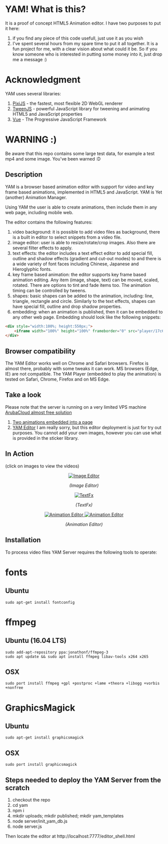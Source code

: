# YAM! What is this?
It is a proof of concept HTML5 Animation editor. I have two purposes to put it here:

1. if you find any piece of this code usefull, just use it as you wish
2. I've spent several hours from my spare time to put it all together. It is a fun project for me, with a clear vision about what could it be. So if you know someone who is interested in putting some money into it, just drop me a message :)

# Acknowledgment
YAM uses several libraries:

1. [PixiJS](http://www.pixijs.com) - the fastest, most flexible 2D WebGL renderer
2. [TweenJS](http://www.createjs.com/tweenjs) - powerful JavaScript library for tweening and animating HTML5 and JavaScript properties
3. [Vue](https://vuejs.org) - The Progressive JavaScript Framework

# WARNING :)
Be aware that this repo contains some large test data, for example a test mp4 and some image. You've been warned :D

## Description
YAM is a browser based animation editor with support for video and key frame based animations, implemented in HTML5 and JavaScript. YAM is Yet (another) Animation Manager.

Using YAM the user is able to create animations, then include them in any web page, including mobile web.

The editor contains the following features:

1. video background: it is possible to add video files as background, there is a built in editor to select snippets from a video file. 
2. image editor: user is able to resize/rotate/crop images. Also there are several filter effects to apply.
3. text effects: the editor includes a text effect editor to add special fill, outline and shadow effects (gradient and cut-out modes) to and there is a wide variety of font faces including Chinese, Japanese and Hieroglyphic fonts.
4. key frame based animation: the editor supports key frame based animation editing. Any item (image, shape, text) can be moved, scaled, rotated. There are options to tint and fade items too. The animation timing can be controlled by tweens.
5. shapes: basic shapes can be added to the animation, including: line, triangle, rectangle and circle. Similarly to the text effects, shapes can have special fill, outline and drop shadow properties.
6. embedding: when an animation is published, then it can be embedded to any other web page. Embedding should look like the following snippets:
```html
<div style="width:100%; height:550px;">
	<iframe width="100%" height="100%" frameborder="0" src="player/17c668ab-2a7c-412e-9d7f-0c707f0ef61e"></iframe>
</div>
```

## Browser compatibility
The YAM Editor works well on Chrome and Safari browsers. Firefox is almost there, probably with some tweaks it can work. MS browsers (Edge, IE) are not compatible.
The YAM Player (embedded to play the animation) is tested on Safari, Chrome, Firefox and on MS Edge. 

## Take a look
Please note that the server is running on a very limited VPS machine [ArubaCloud almost free solution](https://www.arubacloud.com/vps/technical-specs-virtual-private-server.aspx)

1. [Two animations embedded into a page](http://gettheyam.com:7777/yam_host.html)
2. [YAM Editor](http://gettheyam.com:7777/editor_shell.html) I am really sorry, but this editor deployment is just for try out purposes. You cannot add your own images, however you can use what is provided in the sticker library.

## In Action 
(click on images to view the videos)

<p align="center">
	<a href="https://www.youtube.com/watch?v=50dGjxvQiRU">
		<img src="https://img.youtube.com/vi/50dGjxvQiRU/0.jpg" alt="Image Editor">
	</a>
	<p align="center">
		<em>(Image Editor)</em>
	</p>
</p>

<p align="center">
	<a href="https://www.youtube.com/watch?v=jOHqsurtkvo">
		<img src="https://img.youtube.com/vi/jOHqsurtkvo/0.jpg" alt="TextFx">
	</a>
	<p align="center">
		<em>(TextFx)</em>
	</p>
</p>

<p align="center">
	<a href="https://www.youtube.com/watch?v=3S2YGOT7id8">
		<img src="https://img.youtube.com/vi/3S2YGOT7id8/0.jpg" alt="Animation Editor">
	</a>
	<a href="https://www.youtube.com/watch?v=TMm1H9oVhu8">
		<img src="https://img.youtube.com/vi/TMm1H9oVhu8/0.jpg" alt="Animation Editor">
	</a>
	<p align="center">
		<em>(Animation Editor)</em>
	</p>
</p>


## Installation

To process video files YAM Server requires the following tools to operate:
# fonts
## Ubuntu
```
sudo apt-get install fontconfig
```
# ffmpeg
## Ubuntu (16.04 LTS)
```
sudo add-apt-repository ppa:jonathonf/ffmpeg-3
sudo apt update && sudo apt install ffmpeg libav-tools x264 x265
```
## OSX
```
sudo port install ffmpeg +gpl +postproc +lame +theora +libogg +vorbis +nonfree
```
# GraphicsMagick
## Ubuntu
```
sudo apt-get install graphicsmagick
```
## OSX
```
sudo port install graphicsmagick
```
## Steps needed to deploy the YAM Server from the scratch

1. checkout the repo
2. cd yam
3. npm i
4. mkdir uploads; mkdir published; mkdir yam_templates
5. node server/init_yam_db.js
6. node server.js

Then locate the editor at http://localhost:7777/editor_shell.html